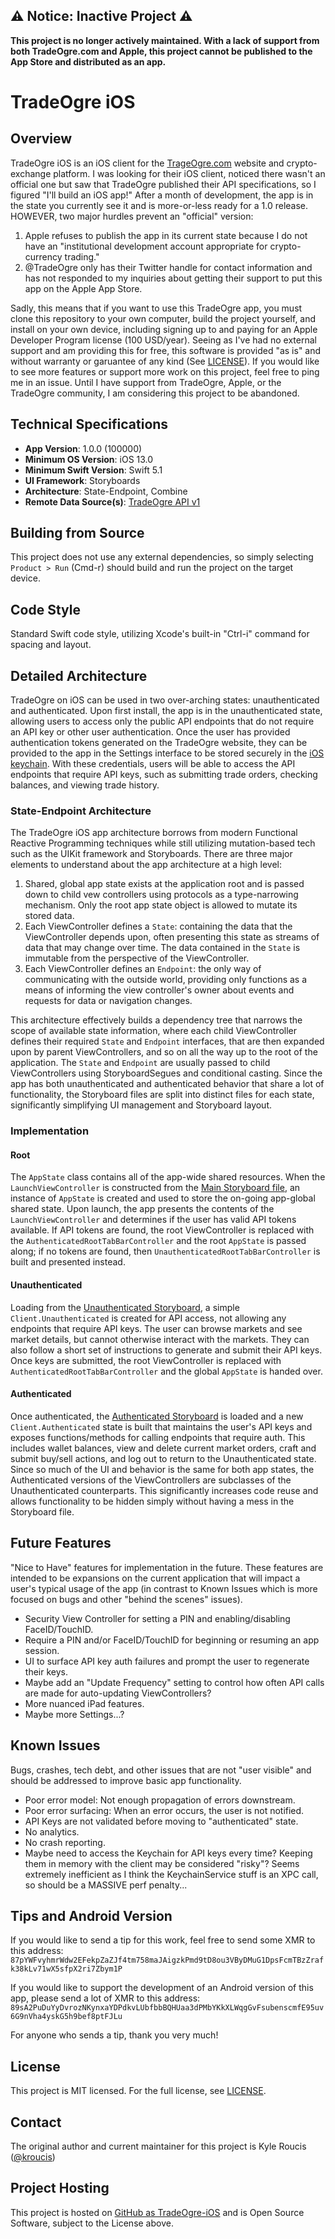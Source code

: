 ## :warning: Notice: Inactive Project :warning: 

**This project is no longer actively maintained. With a lack of support from both TradeOgre.com and Apple, this project cannot be published to the App Store and distributed as an app.**

#  TradeOgre iOS

## Overview
TradeOgre iOS is an iOS client for the [TrageOgre.com](https://tradeogre.com) website and crypto-exchange platform. I was looking for their iOS client, noticed there wasn't an official one but saw that TradeOgre published their API specifications, so I figured "I'll build an iOS app!" After a month of development, the app is in the state you currently see it and is more-or-less ready for a 1.0 release. HOWEVER, two major hurdles prevent an "official" version:
1. Apple refuses to publish the app in its current state because I do not have an "institutional development account appropriate for crypto-currency trading."
1. @TradeOgre only has their Twitter handle for contact information and has not responded to my inquiries about getting their support to put this app on the Apple App Store.

Sadly, this means that if you want to use this TradeOgre app, you must clone this repository to your own computer, build the project yourself, and install on your own device, including signing up to and paying for an Apple Developer Program license (100 USD/year). Seeing as I've had no external support and am providing this for free, this software is provided "as is" and without warranty or garuantee of any kind (See [LICENSE](LICENSE)). If you would like to see more features or support more work on this project, feel free to ping me in an issue. Until I have support from TradeOgre, Apple, or the TradeOgre community, I am considering this project to be abandoned.

## Technical Specifications
- **App Version**: 1.0.0 (100000)
- **Minimum OS Version**: iOS 13.0
- **Minimum Swift Version**: Swift 5.1
- **UI Framework**: Storyboards
- **Architecture**: State-Endpoint, Combine
- **Remote Data Source(s)**: [TradeOgre API v1](https://tradeogre.com/help/api)

## Building from Source
This project does not use any external dependencies, so simply selecting `Product > Run` (Cmd-r) should build and run the project on the target device.

## Code Style
Standard Swift code style, utilizing Xcode's built-in "Ctrl-i" command for spacing and layout.

## Detailed Architecture
TradeOgre on iOS can be used in two over-arching states: unauthenticated and authenticated. Upon first install, the app is in the unauthenticated state, allowing users to access only the public API endpoints that do not require an API key or other user authentication. Once the user has provided authentication tokens generated on the TradeOgre website, they can be provided to the app in the Settings interface to be stored securely in the [iOS keychain](https://developer.apple.com/documentation/security/keychain_services). With these credentials, users will be able to access the API endpoints that require API keys, such as submitting trade orders, checking balances, and viewing trade history.

### State-Endpoint Architecture
The TradeOgre iOS app architecture borrows from modern Functional Reactive Programming techniques while still utilizing mutation-based tech such as the UIKit framework and Storyboards. There are three major elements to understand about the app architecture at a high level:

1. Shared, global app state exists at the application root and is passed down to child vew controllers using protocols as a type-narrowing mechanism. Only the root app state object is allowed to mutate its stored data.
2. Each ViewController defines a `State`: containing the data that the ViewController depends upon, often presenting this state as streams of data that may change over time. The data contained in the `State` is immutable from the perspective of the ViewController. 
3. Each ViewController defines an `Endpoint`: the only way of communicating with the outside world, providing only functions as a means of informing the view controller's owner about events and requests for data or navigation changes.

This architecture effectively builds a dependency tree that narrows the scope of available state information, where each child ViewController defines their required `State` and `Endpoint` interfaces, that are then expanded upon by parent ViewControllers, and so on all the way up to the root of the application. The `State` and `Endpoint` are usually passed to child ViewControllers using StoryboardSegues and conditional casting. Since the app has both unauthenticated and authenticated behavior that share a lot of functionality, the Storyboard files are split into distinct files for each state, significantly simplifying UI management and Storyboard layout.

### Implementation
#### Root
The `AppState` class contains all of the app-wide shared resources. When the `LaunchViewController` is constructed from the [Main Storyboard file](Root/Main.storyboard), an instance of `AppState` is created and used to store the on-going app-global shared state. Upon launch, the app presents the contents of the `LaunchViewController` and determines if the user has valid API tokens available. If API tokens are found, the root ViewController is replaced with the `AuthenticatedRootTabBarController` and the root `AppState` is passed along; if no tokens are found, then `UnauthenticatedRootTabBarController` is built and presented instead.

#### Unauthenticated
Loading from the [Unauthenticated Storyboard](Unauthenticated/Unauthenticated.storyboard), a simple `Client.Unauthenticated` is created for API access, not allowing any endpoints that require API keys. The user can browse markets and see market details, but cannot otherwise interact with the markets. They can also follow a short set of instructions to generate and submit their API keys. Once keys are submitted, the root ViewController is replaced with `AuthenticatedRootTabBarController` and the global `AppState` is handed over.

#### Authenticated
Once authenticated, the [Authenticated Storyboard](Authenticated/Authenticated.storyboard) is loaded and a new `Client.Authenticated` state is built that maintains the user's API keys and exposes functions/methods for calling endpoints that require auth. This includes wallet balances, view and delete current market orders, craft and submit buy/sell actions, and log out to return to the Unauthenticated state. Since so much of the UI and behavior is the same for both app states, the Authenticated versions of the ViewControllers are subclasses of the Unauthenticated counterparts. This significantly increases code reuse and allows functionality to be hidden simply without having a mess in the Storyboard file.

## Future Features
"Nice to Have" features for implementation in the future. These features are intended to be expansions on the current application that will impact a user's typical usage of the app (in contrast to Known Issues which is more focused on bugs and other "behind the scenes" issues).
- Security View Controller for setting a PIN and enabling/disabling FaceID/TouchID.
- Require a PIN and/or FaceID/TouchID for beginning or resuming an app session.
- UI to surface API key auth failures and prompt the user to regenerate their keys.
- Maybe add an "Update Frequency" setting to control how often API calls are made for auto-updating ViewControllers?
- More nuanced iPad features.
- Maybe more Settings...?

## Known Issues
Bugs, crashes, tech debt, and other issues that are not "user visible" and should be addressed to improve basic app functionality.
- Poor error model: Not enough propagation of errors downstream.
- Poor error surfacing: When an error occurs, the user is not notified.
- API Keys are not validated before moving to "authenticated" state.
- No analytics.
- No crash reporting.
- Maybe need to access the Keychain for API keys every time? Keeping them in memory with the client may be considered "risky"? Seems extremely inefficient as I think the KeychainService stuff is an XPC call, so should be a MASSIVE perf penalty...

## Tips and Android Version
If you would like to send a tip for this work, feel free to send some XMR to this address: `87pYWFvyhmrWdw2EFekpZaZJf4tm758maJAigzkPmd9tD8ou3VByDMuG1DpsFcmTBzZrafk38kLv71wX5sfpX2ri7Zbym1P`

If you would like to support the development of an Android version of this app, please send a lot of XMR to this address: `89sA2PuDuYyDvrozNKynxaYDPdkvLUbfbbBQHUaa3dPMbYKkXLWqgGvFsubenscmfE95uv6G9nVha4yskG5h9bef8ptFJLu`

For anyone who sends a tip, thank you very much! 

## License
This project is MIT licensed. For the full license, see [LICENSE](LICENSE).

## Contact
The original author and current maintainer for this project is Kyle Roucis ([@kroucis](github.com/kroucis))

## Project Hosting
This project is hosted on [GitHub as TradeOgre-iOS](github.com/kroucis/TradeOgre-ios) and is Open Source Software, subject to the License above.
